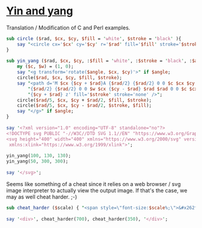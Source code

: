 [1]: https://rosettacode.org/wiki/Yin_and_yang

# [Yin and yang][1]

Translation / Modification of C and Perl examples.

```perl
sub circle ($rad, $cx, $cy, $fill = 'white', $stroke = 'black' ){
    say "<circle cx='$cx' cy='$cy' r='$rad' fill='$fill' stroke='$stroke' stroke-width='1'/>";
}
 
sub yin_yang ($rad, $cx, $cy, :$fill = 'white', :$stroke = 'black', :$angle = 90) {
    my ($c, $w) = (1, 0);
    say "<g transform='rotate($angle, $cx, $cy)'>" if $angle;
    circle($rad, $cx, $cy, $fill, $stroke);
    say "<path d='M $cx {$cy + $rad}A {$rad/2} {$rad/2} 0 0 $c $cx $cy ",
        "{$rad/2} {$rad/2} 0 0 $w $cx {$cy - $rad} $rad $rad 0 0 $c $cx ",
        "{$cy + $rad} z' fill='$stroke' stroke='none' />";
    circle($rad/5, $cx, $cy + $rad/2, $fill, $stroke);
    circle($rad/5, $cx, $cy - $rad/2, $stroke, $fill);
    say "</g>" if $angle;
}
 
say '<?xml version="1.0" encoding="UTF-8" standalone="no"?>
<!DOCTYPE svg PUBLIC "-//W3C//DTD SVG 1.1//EN" "https://www.w3.org/Graphics/SVG/1.1/DTD/svg11.dtd">
<svg height="400" width="400" xmlns="https://www.w3.org/2000/svg" version="1.1"
 xmlns:xlink="https://www.w3.org/1999/xlink">';
 
yin_yang(100, 130, 130);
yin_yang(50, 300, 300);
 
say '</svg>';
```


Seems like something of a cheat since it relies on a web browser /
svg image interpreter to actually view the output image.
If that's the case, we may as well cheat harder.&#160;;-)

```perl
sub cheat_harder ($scale) { "<span style=\"font-size:$scale%;\">&#x262f;</span>"; }
 
say '<div>', cheat_harder(700), cheat_harder(350), '</div>';
```